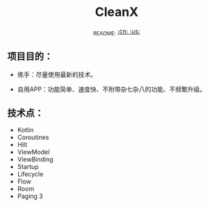 <h1 align="center">CleanX</h1>

<div align="center">
  <sub>README:</sub>
  <a href="README-CN.md#readme">
    <span>:cn:</span>
  </a>
  <a href="README.md#readme">
    <span>:us:</span>
  </a>
</div>

## 项目目的：

- 练手：尽量使用最新的技术。

- 自用APP：功能简单、速度快、不附带杂七杂八的功能、不频繁升级。

## 技术点：

- Kotlin
- Coroutines
- Hilt
- ViewModel
- ViewBinding
- Startup
- Lifecycle
- Flow
- Room
- Paging 3

